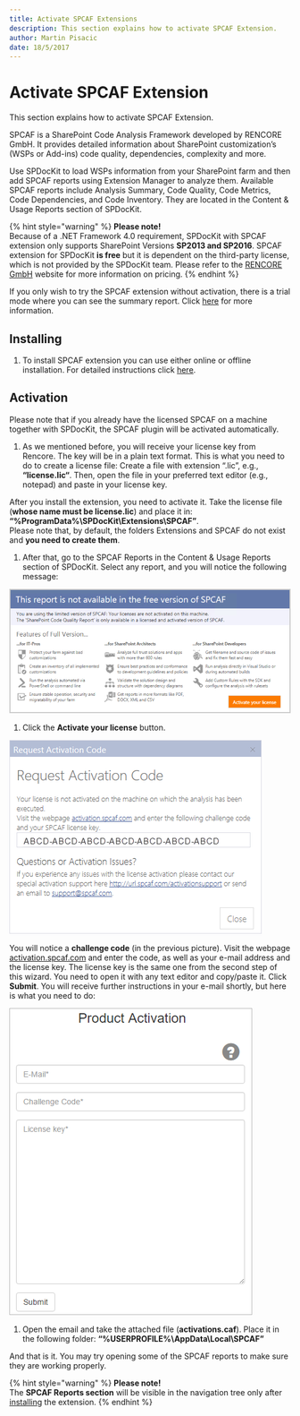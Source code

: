 ```yaml
---
title: Activate SPCAF Extensions
description: This section explains how to activate SPCAF Extension.
author: Martin Pisacic
date: 18/5/2017
---
```


# Activate SPCAF Extension

This section explains how to activate SPCAF Extension.

SPCAF is a SharePoint Code Analysis Framework developed by RENCORE GmbH. It provides detailed information about SharePoint customization’s \(WSPs or Add-ins\) code quality, dependencies, complexity and more.

Use SPDocKit to load WSPs information from your SharePoint farm and then add SPCAF reports using Extension Manager to analyze them. Available SPCAF reports include Analysis Summary, Code Quality, Code Metrics, Code Dependencies, and Code Inventory. They are located in the Content & Usage Reports section of SPDocKit.

{% hint style="warning" %}
**Please note!**   
Because of a .NET Framework 4.0 requirement, SPDocKit with SPCAF extension only supports SharePoint Versions **SP2013 and SP2016**. SPCAF extension for SPDocKit **is free** but it is dependent on the third-party license, which is not provided by the SPDocKit team. Please refer to the [RENCORE GmbH](https://www.spcaf.com/) website for more information on pricing.
{% endhint %}

If you only wish to try the SPCAF extension without activation, there is a trial mode where you can see the summary report. Click [here](https://rencore.com/products/spcaf/try/) for more information.

## **Installing**

1. To install SPCAF extension you can use either online or offline installation. For detailed instructions click [here](install-spdockit-extensions.md).

## **Activation**

Please note that if you already have the licensed SPCAF on a machine together with SPDocKit, the SPCAF plugin will be activated automatically.

1. As we mentioned before, you will receive your license key from Rencore. The key will be in a plain text format. This is what you need to do to create a license file: Create a file with extension “.lic”, e.g., **“license.lic“**. Then, open the file in your preferred text editor \(e.g., notepad\) and paste in your license key.

After you install the extension, you need to activate it. Take the license file \(**whose name must be license.lic**\) and place it in: **“%ProgramData%\SPDocKit\Extensions\SPCAF”**.  
Please note that, by default, the folders Extensions and SPCAF do not exist and **you need to create them**.

1. After that, go to the SPCAF Reports in the Content & Usage Reports section of SPDocKit. Select any report, and you will notice the following message:

![](../../.gitbook/assets/spcaf-trial-1.png)

1. Click the **Activate your license** button.

![](../../.gitbook/assets/spcaf-activation-code.png)

You will notice a **challenge code** \(in the previous picture\). Visit the webpage [activation.spcaf.com](https://activation.rencore.com/) and enter the code, as well as your e-mail address and the license key. The license key is the same one from the second step of this wizard. You need to open it with any text editor and copy/paste it. Click **Submit**. You will receive further instructions in your e-mail shortly, but here is what you need to do:

![](../../.gitbook/assets/spcaf-activation.png)

1. Open the email and take the attached file \(**activations.caf**\). Place it in the following folder: **“%USERPROFILE%\AppData\Local\SPCAF”**

And that is it. You may try opening some of the SPCAF reports to make sure they are working properly.

{% hint style="warning" %}
**Please note!**   
The **SPCAF Reports section** will be visible in the navigation tree only after [installing](install-spdockit-extensions.md) the extension.
{% endhint %}

